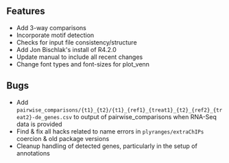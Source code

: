 ## Features

- Add 3-way comparisons
- Incorporate motif detection
- Checks for input file consistency/structure
- Add Jon Bischlak's install of R4.2.0
- Update manual to include all recent changes
- Change font types and font-sizes for plot_venn

## Bugs

- Add `pairwise_comparisons/{t1}_{t2}/{t1}_{ref1}_{treat1}_{t2}_{ref2}_{treat2}-de_genes.csv` to output of pairwise_comparisons when RNA-Seq data is provided
- Find & fix all hacks related to name errors in `plyranges/extraChIPs` coercion & old package versions
- Cleanup handling of detected genes, particularly in the setup of annotations
